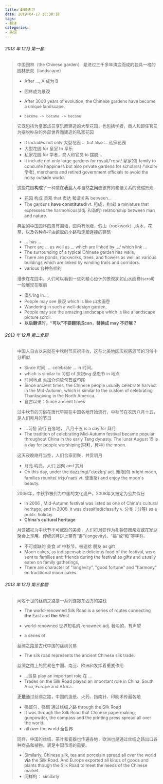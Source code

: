 ```yaml
---
title: 翻译练习
date: 2019-04-17 15:30:18
tags:
- 翻译
categories:
- 英语
---
```


###### 2013 年 12月 第一套

> 中国园林（the Chinese garden） 是进过三千多年演变而成的独具一格的园林景观（landscape）
>
> + After ..., A 成为 B
>
> + 园林成为景观
>
> + After 3000 years of evolution, the Chinese gardens have become a unique landscape.
>
> + `become -> became -> become`
>

<!--more-->

> 它既包括为皇室成员享乐而建造的大型花园，也包括学者，商人和卸任官员为摆脱吵杂的外部世界而建造的私家花园
>
> + It includes not only 大型花园 ... but also ... 私家花园
> + 大型花园 for 皇室 to 享乐
> + 私家花园 for 学者，商人和官员 to 摆脱...
> + It include not only large gardens for royal(/'rɒɪəl/  皇家的) family to consume happiness but also private gardens for scholars( /'skɒlə/ 学者), merchants and retired government officials to avoid the noisy outside world.

> 这些花园**构成**了一种意在**表达**人与自然**之间**应该有的和谐关系的微缩景观
>
> + 花园  构成  景观  that  表达  和谐关系  between...
> + The gardens **have constituted**(vt. 组成，构成) a miniature that expresses the harmonious(adj. 和谐的) relationship between man and nature.

> 典型的中国园林四周有围墙，园内有池塘，假山（rockwork）,树木，花草，以及各种各样由蜿蜒的小路和走廊连接的建筑
>
> + ... has ...
> + There are ... as well as ... which are linked by .../ which link ...
> + The surrounding of a typical Chinese garden has walls,
> + There are ponds, rockworks, trees, and flowers as well as various buildings which are linked by winding trails and corridors.
> + various 各种各样的

> 漫步在花园中，人们可以看到一些列精心设计的景观犹如山水画卷(scroll) 一般展现在眼前
>
> + 漫步ing in...,
> + People may see 景观 which is like 山水画卷
> + Wandering in such a well-design garden,
> + People may see the amazing landscape which is like a landscape picture scroll.
> + **以后翻译时，“可以”不要翻译成can，替换成 may 不好嘛？**



###### 2013 年 12月 第二套题

> 中国人自古以来就在中秋时节庆祝丰收，这与北美地区庆祝感恩节的习俗十分相似
>
> + Since 时间, ... celebrate ... in 时间，
> + which is similar to 习俗 of 庆祝ing 感恩节 in 地点
> + 时间地点 添加介词放句首或句尾
> + Since ancient times, the Chinese people usually celebrate harvest in the Mid-Autumn, which is similar to the custom of celebrating Thanksgiving in the North America.
> + 自古以来：Since ancient times

> 过中秋节的习俗在唐代早期在中国各地开始流行，中秋节在农历八月十五，是人们拜月的节日
>
> + ...习俗   流行   在各地，  八月十五  is  a day for 拜月
> + The tradition of celebrating Mid-Autumn festival became popular throughout China in the early Tang dynasty. The lunar August 15 is a day for people worshiping(崇拜，拜神) the moon.

> 这天夜晚皓月当空，人们合家团聚，共赏明月
>
> + 月亮 明亮，人们 团聚 and 赏月
> + On this day, under the dazzling(/'dæzlɪŋ/  adj. 耀眼的) bright moon, families reunite( /riːjʊ'naɪt/ vt. 使重聚) and enjoy the moon's beauty.

> 2006年，中秋节被列为中国的文化遗产，2008年又被定为公共假日
>
> + In 2006 , Mid-Autumn festival was listed as one of China's cultural heritage, and in 2008, it was  classified(classify v. 分类；分等) as a public holiday. 
> + **China's cultural heritage**

> 月饼被视为中秋节不可或缺的美食，人们将月饼作为礼物馈赠亲友或在家庭聚会上享用。传统的月饼上带有“寿”(longevity)、“福”或“和”等字样。
>
> + 不可或缺的 美食 of 中秋节，被送给 朋友  as  gift   
> + Moon cakes, as indispensable delicious food of the festival, were sent to families and friends during the festival as gifts and usually eaten on family gatherings, 
> + There are character of "longevity", "good fortune" and "harmony" on traditional moon cakes.

###### 2013 年 12月 第三套题

> 闻名于世的丝绸之路是一系列连接东西方的路线
>
> + The world-renowned Silk Road is a series of routes connecting **the** East and **the** West.
>
> + world-renowned 世界知名的     renowned   adj. 著名的，有声望
> + a series of

> 丝绸之路是古代中国的丝绸贸易
>
> + The  silk road represents the ancient Chinese silk trade.

> 丝绸之路上的贸易在中国、南亚、欧洲和发挥着重要作用
>
> + ...贸易 play an important role 在 ... 
> + Trades on the Silk Road played an important role in China, South Asia, Europe and Africa.

> **正是**通过丝绸之路，中国的造纸、火药、指南针、印刷术传遍各地
>
> + 强调句，强调 通过丝绸之路 through the Silk Road
> + It was through the Silk Road that Chinese papermaking, gunpowder, the compass and the printing press spread all over the world.
> + all over the world   全世界

> 同样，中国的丝绸、茶叶和瓷器也传遍各地，欧洲也是通过丝绸之路出口各种商品和植物，满足中国市场的需要。
>
> + Similarly,  Chinese silk, tea and porcelain spread all over the world **via** the Silk Road. And Europe exported all kinds of goods and plants though the Silk Road to meet the needs of the Chinese market.
> + 同样的： similarly